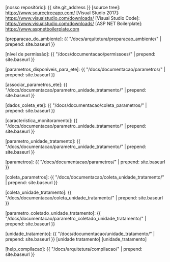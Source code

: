 [ifs]: http://www.ifs.edu.br
[GoogleDocs]: https://www.google.com/forms/about/
[nosso repositório]: {{ site.git_address }}
[source tree]: https://www.sourcetreeapp.com/
[Visual Studio 2017]: https://www.visualstudio.com/downloads/
[Visual Studio Code]: https://www.visualstudio.com/downloads/
[ASP NET Boilerplate]: https://www.aspnetboilerplate.com

[framework .NET]: https://pt.wikipedia.org/wiki/Microsoft_.NET
[AdminBSB]: https://github.com/gurayyarar/AdminBSBMaterialDesign
[AdminBSB_sample]:https://gurayyarar.github.io/AdminBSBMaterialDesign/

[preparacao_do_ambiente]: {{ "/docs/arquitetura/preparacao_ambiente/" |  prepend: site.baseurl }}

[nível de permissão]: {{ "/docs/documentacao/permissoes/" |  prepend: site.baseurl }}

[parametros_disponiveis_para_ete]: {{ "/docs/documentacao/parametros/" |  prepend: site.baseurl }}

[associar_parametros_ete]: {{ "/docs/documentacao/parametro_unidade_tratamento/" |  prepend: site.baseurl }}

[dados_coleta_ete]: {{ "/docs/documentacao/coleta_parametros/" |  prepend: site.baseurl }}

[caracteristica_monitoramento]: {{ "/docs/documentacao/parametro_unidade_tratamento/" |  prepend: site.baseurl }}

[parametro_unidade_tratamento]: {{ "/docs/documentacao/parametro_unidade_tratamento/" |  prepend: site.baseurl }}

[parametros]: {{ "/docs/documentacao/parametros/" |  prepend: site.baseurl }}

[coleta_parametros]: {{ "/docs/documentacao/coleta_unidade_tratamento/" |  prepend: site.baseurl }}

[coleta_unidade_tratamento]: {{ "/docs/documentacao/coleta_unidade_tratamento/" |  prepend: site.baseurl }}

[parametro_coletado_unidade_tratamento]: {{ "/docs/documentacao/parametro_coletado_unidade_tratamento/" |  prepend: site.baseurl }}

[unidade_tratamento]: {{ "/docs/documentacao/unidade_tratamento/" |  prepend: site.baseurl }}
[unidade tratamento]:[unidade_tratamento]

[fluxo_commit]: https://confluence.atlassian.com/bitbucket/resolve-issues-automatically-when-users-push-code-221451126.html

[help_compilacao]: {{ "/docs/arquitetura/compilacao/" |  prepend: site.baseurl }}